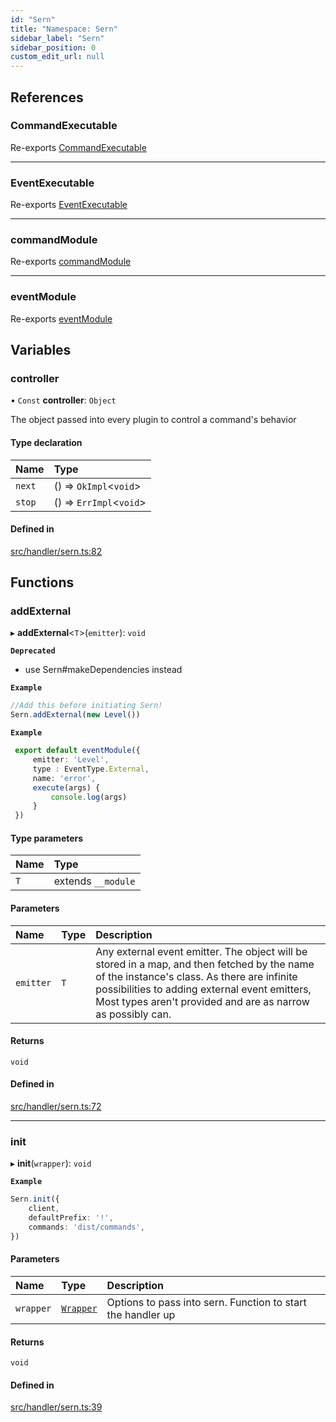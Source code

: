 ```yaml
---
id: "Sern"
title: "Namespace: Sern"
sidebar_label: "Sern"
sidebar_position: 0
custom_edit_url: null
---
```


## References

### CommandExecutable

Re-exports [CommandExecutable](../classes/CommandExecutable.md)

___

### EventExecutable

Re-exports [EventExecutable](../classes/EventExecutable.md)

___

### commandModule

Re-exports [commandModule](../modules.md#commandmodule)

___

### eventModule

Re-exports [eventModule](../modules.md#eventmodule)

## Variables

### controller

• `Const` **controller**: `Object`

The object passed into every plugin to control a command's behavior

#### Type declaration

| Name | Type |
| :------ | :------ |
| `next` | () => `OkImpl`<`void`\> |
| `stop` | () => `ErrImpl`<`void`\> |

#### Defined in

[src/handler/sern.ts:82](https://github.com/sern-handler/handler/blob/9b7ad2c/src/handler/sern.ts#L82)

## Functions

### addExternal

▸ **addExternal**<`T`\>(`emitter`): `void`

**`Deprecated`**

- use Sern#makeDependencies instead

**`Example`**

```ts title="src/index.ts"
//Add this before initiating Sern!
Sern.addExternal(new Level())
```

**`Example`**

```ts title="events/level.ts"
 export default eventModule({
     emitter: 'Level',
     type : EventType.External,
     name: 'error',
     execute(args) {
         console.log(args)
     }
 })
```

#### Type parameters

| Name | Type |
| :------ | :------ |
| `T` | extends `__module` |

#### Parameters

| Name | Type | Description |
| :------ | :------ | :------ |
| `emitter` | `T` | Any external event emitter. The object will be stored in a map, and then fetched by the name of the instance's class. As there are infinite possibilities to adding external event emitters, Most types aren't provided and are as narrow as possibly can. |

#### Returns

`void`

#### Defined in

[src/handler/sern.ts:72](https://github.com/sern-handler/handler/blob/9b7ad2c/src/handler/sern.ts#L72)

___

### init

▸ **init**(`wrapper`): `void`

**`Example`**

```ts title="src/index.ts"
Sern.init({
    client,
    defaultPrefix: '!',
    commands: 'dist/commands',
})
```

#### Parameters

| Name | Type | Description |
| :------ | :------ | :------ |
| `wrapper` | [`Wrapper`](../interfaces/Wrapper.md) | Options to pass into sern. Function to start the handler up |

#### Returns

`void`

#### Defined in

[src/handler/sern.ts:39](https://github.com/sern-handler/handler/blob/9b7ad2c/src/handler/sern.ts#L39)
